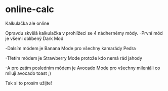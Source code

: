 # online-calc
Kalkulačka ale online

Opravdu skvělá kalkulačka v prohlížeci se 4 nádhernémy módy.
-První mód je všemi oblíbený Dark Mod

-Dalsím módem je Banana Mode pro všechny kamarády Pedra

-Třetím módem je Strawberry Mode protože kdo nemá rád jahody

-A pro zatím posledním módem je Avocado Mode pro všechny mileniáli co milují avocado toast ;)

Tak si to prosím užijte!
